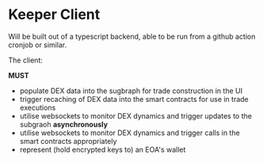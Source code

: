 # Keeper Client

Will be built out of a typescript backend, able to be run from a github action cronjob or similar.

The client:

**MUST**

- populate DEX data into the sugbraph for trade construction in the UI
- trigger recaching of DEX data into the smart contracts for use in trade executions
- utilise websockets to monitor DEX dynamics and trigger updates to the subgraoh **asynchronously**
- utilise websockets to monitor DEX dynamics and trigger calls in the smart contracts appropriately
- represent (hold encrypted keys to) an EOA's wallet
